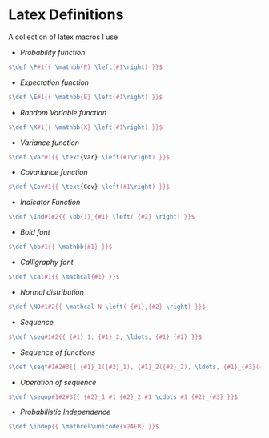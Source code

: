 # Latex Definitions

A collection of latex macros I use

- *Probability function*

```tex
$\def \P#1{{ \mathbb{P} \left(#1\right) }}$
```

- *Expectation function*

```tex
$\def \E#1{{ \mathbb{E} \left(#1\right) }}$
```

- *Random Variable function*

```tex
$\def \X#1{{ \mathbb{X} \left(#1\right) }}$
```

- *Variance function*

```tex
$\def \Var#1{{ \text{Var} \left(#1\right) }}$
```

- *Covariance function*

```tex
$\def \Cov#1{{ \text{Cov} \left(#1\right) }}$
```

- *Indicator Function*

```tex
$\def \Ind#1#2{{ \bb{1}_{#1} \left( {#2} \right) }}$
```

- *Bold font*

```tex
$\def \bb#1{{ \mathbb{#1} }}$
```

- *Calligraphy font*

```tex
$\def \cal#1{{ \mathcal{#1} }}$
```

- *Normal distribution*

```tex
$\def \ND#1#2{{ \mathcal N \left( {#1},{#2} \right) }}$
```

- *Sequence*

```tex
$\def \seq#1#2{{ {#1}_1, {#1}_2, \ldots, {#1}_{#2} }}$
```

- *Sequence of functions*

```tex
$\def \seqf#1#2#3{{ {#1}_1({#2}_1), {#1}_2({#2}_2), \ldots, {#1}_{#3}({#2}_{#3}) }}$
```

- *Operation of sequence*

```tex
$\def \seqop#1#2#3{{ {#2}_1 #1 {#2}_2 #1 \cdots #1 {#2}_{#3} }}$
```

- *Probabilistic Independence*

```tex
$\def \indep{{ \mathrel\unicode{x2AEB} }}$
```

